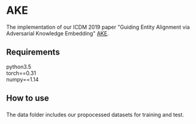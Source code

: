 # AKE
The implementation of our ICDM 2019 paper "Guiding Entity Alignment via Adversarial Knowledge Embedding" [AKE](http://ddl.escience.cn/ff/endH).
## Requirements
python3.5  
 torch==0.31  
   numpy==1.14
## How to use
###
The data folder includes our propocessed datasets for training and test. 
 
 
